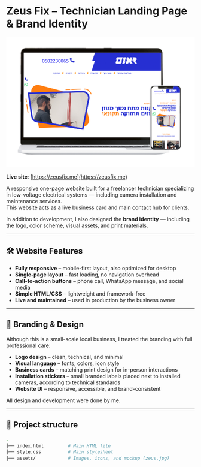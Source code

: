 # Zeus Fix – Technician Landing Page & Brand Identity

![Zeus Fix – site mockup](zeus.jpg)

**Live site**: [https://zeusfix.me](https://zeusfix.me)

A responsive one-page website built for a freelancer technician specializing in low-voltage electrical systems — including camera installation and maintenance services.  
This website acts as a live business card and main contact hub for clients.

In addition to development, I also designed the **brand identity** — including the logo, color scheme, visual assets, and print materials.

---

## 🛠️ Website Features

- **Fully responsive** – mobile-first layout, also optimized for desktop
- **Single-page layout** – fast loading, no navigation overhead
- **Call-to-action buttons** – phone call, WhatsApp message, and social media
- **Simple HTML/CSS** – lightweight and framework-free
- **Live and maintained** – used in production by the business owner

---

## 🎨 Branding & Design

Although this is a small-scale local business, I treated the branding with full professional care:

- **Logo design** – clean, technical, and minimal
- **Visual language** – fonts, colors, icon style
- **Business cards** – matching print design for in-person interactions
- **Installation stickers** – small branded labels placed next to installed cameras, according to technical standards
- **Website UI** – responsive, accessible, and brand-consistent

All design and development were done by me.


---

## 📁 Project structure

```bash
.
├── index.html         # Main HTML file
├── style.css          # Main stylesheet
├── assets/            # Images, icons, and mockup (zeus.jpg)
